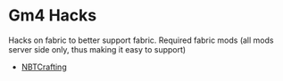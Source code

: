 # Gm4 Hacks

Hacks on fabric to better support fabric.
Required fabric mods (all mods server side only, thus making it easy to support)
- [NBTCrafting](https://modrinth.com/mod/nbt-crafting)
